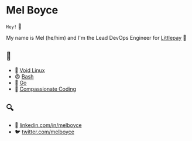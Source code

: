# Mel Boyce

`Hey!` :wave:

My name is Mel (he/him) and I'm the Lead DevOps Engineer for [Littlepay](https://littlepay.com) :black_heart:


## :hocho:

* :beginner: [Void Linux](https://docs.voidlinux.org/) 
* :fearful: [Bash](https://twitter.com/chetramey) 
* :ghost: [Go](https://www.youtube.com/watch?v=5kj5ApnhPAE) 
* :green_heart: [Compassionate Coding](https://compassionatecoding.com/) 


## :mag:

* :briefcase: [linkedin.com/in/melboyce](https://www.linkedin.com/in/melboyce)
* :bird: [twitter.com/melboyce](https://twitter.com/melboyce)
